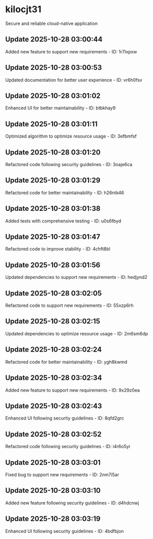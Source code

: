 # kilocjt31
Secure and reliable cloud-native application

## Update 2025-10-28 03:00:44
Added new feature to support new requirements - ID: 1r7lxpxw


## Update 2025-10-28 03:00:53
Updated documentation for better user experience - ID: vr6h0fsv


## Update 2025-10-28 03:01:02
Enhanced UI for better maintainability - ID: btbkhay9


## Update 2025-10-28 03:01:11
Optimized algorithm to optimize resource usage - ID: 3efbmfsf


## Update 2025-10-28 03:01:20
Refactored code following security guidelines - ID: 3oaje6ca


## Update 2025-10-28 03:01:29
Refactored code for better maintainability - ID: h26ntk46


## Update 2025-10-28 03:01:38
Added tests with comprehensive testing - ID: u0s6fbyd


## Update 2025-10-28 03:01:47
Refactored code to improve stability - ID: 4chft8bl


## Update 2025-10-28 03:01:56
Updated dependencies to support new requirements - ID: hedjynd2


## Update 2025-10-28 03:02:05
Refactored code to support new requirements - ID: 55xzp6rh


## Update 2025-10-28 03:02:15
Updated dependencies to optimize resource usage - ID: 2m6sm6dp


## Update 2025-10-28 03:02:24
Refactored code for better maintainability - ID: ygh8kwmd


## Update 2025-10-28 03:02:34
Added new feature to support new requirements - ID: 9x29z0ea


## Update 2025-10-28 03:02:43
Enhanced UI following security guidelines - ID: 8qfd2grc


## Update 2025-10-28 03:02:52
Refactored code following security guidelines - ID: i4r6o5yi


## Update 2025-10-28 03:03:01
Fixed bug to support new requirements - ID: 2nm7i5ar


## Update 2025-10-28 03:03:10
Added new feature following security guidelines - ID: d4hdcnwj


## Update 2025-10-28 03:03:19
Enhanced UI following security guidelines - ID: 4bdfbjon

